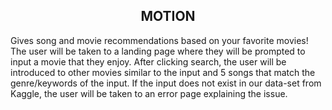 <h2 align="center">MOTION</h2>
Gives song and movie recommendations based on your favorite movies! The user will be taken to a landing page where they will be prompted to input a movie that they enjoy. After clicking search, the user will be introduced to other movies similar to the input and 5 songs that match the genre/keywords of the input. If the input does not exist in our data-set from Kaggle, the user will be taken to an error page explaining the issue.
